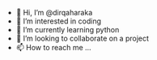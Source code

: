 - 👋 Hi, I’m @dirqaharaka
- 👀 I’m interested in coding
- 🌱 I’m currently learning python
- 💞️ I’m looking to collaborate on a project
- 📫 How to reach me ...

<!---
dirkaharaka99/dirkaharaka99 is a ✨ special ✨ repository because its `README.md` (this file) appears on your GitHub profile.
You can click the Preview link to take a look at your changes.
--->
